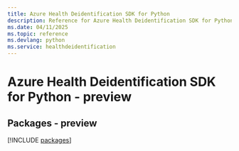 ```yaml
---
title: Azure Health Deidentification SDK for Python
description: Reference for Azure Health Deidentification SDK for Python
ms.date: 04/11/2025
ms.topic: reference
ms.devlang: python
ms.service: healthdeidentification
---
```

# Azure Health Deidentification SDK for Python - preview
## Packages - preview
[!INCLUDE [packages](health-deidentification-index.md)]